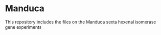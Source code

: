 # Manduca
This repository includes the files on the Manduca sexta hexenal isomerase gene experiments 
